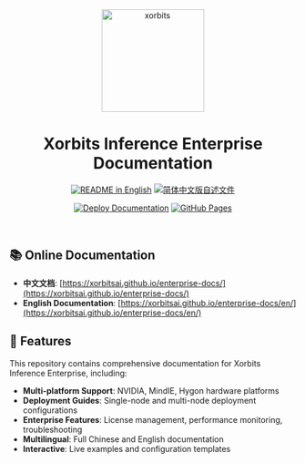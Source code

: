<div align="center">
<img src="https://github.com/xorbitsai/inference/blob/043b673dbd93f1cd5c8d6b0bb481f8d605cd24d2/assets/xorbits-logo.png" width="180px" alt="xorbits" />

# Xorbits Inference Enterprise Documentation

<p align="center">
  <a href="./README.md"><img alt="README in English" src="https://img.shields.io/badge/English-454545?style=for-the-badge"></a>
  <a href="./README_zh_CN.md"><img alt="简体中文版自述文件" src="https://img.shields.io/badge/中文介绍-d9d9d9?style=for-the-badge"></a>
</p>

[![Deploy Documentation](https://github.com/xorbitsai/enterprise-docs/actions/workflows/deploy-docs.yml/badge.svg)](https://github.com/xorbitsai/enterprise-docs/actions/workflows/deploy-docs.yml)
[![GitHub Pages](https://img.shields.io/badge/GitHub%20Pages-Live-brightgreen)](https://xorbitsai.github.io/enterprise-docs/)

</div>
<br />

## 📚 Online Documentation

- **中文文档**: [https://xorbitsai.github.io/enterprise-docs/](https://xorbitsai.github.io/enterprise-docs/)
- **English Documentation**: [https://xorbitsai.github.io/enterprise-docs/en/](https://xorbitsai.github.io/enterprise-docs/en/)

## 🚀 Features

This repository contains comprehensive documentation for Xorbits Inference Enterprise, including:

- **Multi-platform Support**: NVIDIA, MindIE, Hygon hardware platforms
- **Deployment Guides**: Single-node and multi-node deployment configurations
- **Enterprise Features**: License management, performance monitoring, troubleshooting
- **Multilingual**: Full Chinese and English documentation
- **Interactive**: Live examples and configuration templates